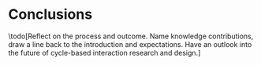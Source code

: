 

<!--


* Interesting interactions do not have to be explicit
* Explicit interactions should not be forced
* we can simply 'set the stage' instead of directing towards interaction
* the experience of riding the bicycle is most complex, unique
* quality of interactions depends on so much: noise, time together, speed, purpose/goal

- Will a feeling of co-presence...
  - increase comfort when riding alone?
  - increase the feeling of safety when riding alone/at night?
- Will one of the artefacts
  - help foster social interaction between strangers?
  - help you find your peers?
- How can this (neutral) randomness of chance encounters be turned into (pleasant) serendipity?
-->

# Conclusions

\todo[Reflect on the process and outcome. Name knowledge contributions, draw a line back to the introduction and expectations. Have an outlook into the future of cycle-based interaction research and design.]
